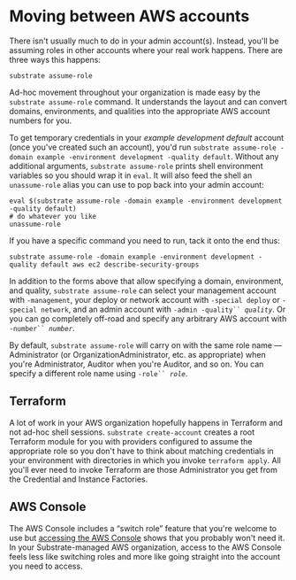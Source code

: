 # Moving between AWS accounts

There isn't usually much to do in your admin account(s). Instead, you'll be assuming roles in other accounts where your real work happens. There are three ways this happens:

```shell-session
substrate assume-role
```

Ad-hoc movement throughout your organization is made easy by the `substrate assume-role` command. It understands the layout and can convert domains, environments, and qualities into the appropriate AWS account numbers for you.

To get temporary credentials in your _example development default_ account (once you've created such an account), you'd run `substrate assume-role -domain example -environment development -quality default`. Without any additional arguments, `substrate assume-role` prints shell environment variables so you should wrap it in `eval`. It will also feed the shell an `unassume-role` alias you can use to pop back into your admin account:

```shell-session
eval $(substrate assume-role -domain example -environment development -quality default)
# do whatever you like
unassume-role
```

If you have a specific command you need to run, tack it onto the end thus:

```shell-session
substrate assume-role -domain example -environment development -quality default aws ec2 describe-security-groups
```

In addition to the forms above that allow specifying a domain, environment, and quality, `substrate assume-role` can select your management account with `-management`, your deploy or network account with `-special deploy` or `-special network`, and an admin account with `-admin -quality`` `_`quality`_. Or you can go completely off-road and specify any arbitrary AWS account with `-number`` `_`number`_.

By default, `substrate assume-role` will carry on with the same role name — Administrator (or OrganizationAdministrator, etc. as appropriate) when you're Administrator, Auditor when you're Auditor, and so on. You can specify a different role name using `-role`` `_`role`_.

## Terraform

A lot of work in your AWS organization hopefully happens in Terraform and not ad-hoc shell sessions. `substrate create-account` creates a root Terraform module for you with providers configured to assume the appropriate role so you don't have to think about matching credentials in your environment with directories in which you invoke `terraform apply`. All you'll ever need to invoke Terraform are those Administrator you get from the Credential and Instance Factories.

## AWS Console

The AWS Console includes a “switch role” feature that you're welcome to use but [accessing the AWS Console](../accessing-the-aws-console/) shows that you probably won't need it. In your Substrate-managed AWS organization, access to the AWS Console feels less like switching roles and more like going straight into the account you need to access.
